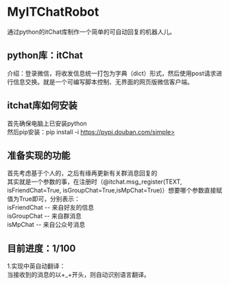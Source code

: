 # MyITChatRobot
通过python的itChat库制作一个简单的可自动回复的机器人儿。<br>
## python库：itChat
介绍：登录微信，将收发信息统一打包为字典（dict）形式，然后使用post请求进行信息交换。就是一个可编写脚本控制、无界面的网页版微信客户端。<br>
## itchat库如何安装
首先确保电脑上已安装python<br>
然后pip安装：pip install -i https://pypi.douban.com/simple><br>
## 准备实现的功能
首先考虑基于个人的，之后有缘再更新有关群消息回复的<br>
其实就是一个参数的事，在注册时（@itchat.msg_register(TEXT, isFriendChat=True, isGroupChat=True,isMpChat=True)）想要哪个参数直接赋值为True即可，分别表示：<br>
isFriendChat -- 来自好友的信息<br>
isGroupChat -- 来自群消息<br>
isMpChat -- 来自公众号消息<br>
## 目前进度：1/100
1.实现中英自动翻译：<br>
当接收到的消息的以+_+开头，则自动识别语言翻译。<br>
